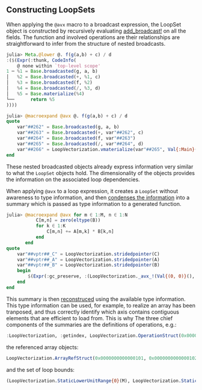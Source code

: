 
## Constructing LoopSets

When applying the `@avx` macro to a broadcast expression, the LoopSet object is constructed by recursively evaluating [add_broadcast!](https://github.com/chriselrod/LoopVectorization.jl/blob/master/src/broadcast.jl#L166) on all the fields. The function and involved operations are their relationships are straightforward to infer from the structure of nested broadcasts.
```julia
julia> Meta.@lower @. f(g(a,b) + c) / d
:($(Expr(:thunk, CodeInfo(
    @ none within `top-level scope'
1 ─ %1 = Base.broadcasted(g, a, b)
│   %2 = Base.broadcasted(+, %1, c)
│   %3 = Base.broadcasted(f, %2)
│   %4 = Base.broadcasted(/, %3, d)
│   %5 = Base.materialize(%4)
└──      return %5
))))

julia> @macroexpand @avx @. f(g(a,b) + c) / d
quote
    var"##262" = Base.broadcasted(g, a, b)
    var"##263" = Base.broadcasted(+, var"##262", c)
    var"##264" = Base.broadcasted(f, var"##263")
    var"##265" = Base.broadcasted(/, var"##264", d)
    var"##266" = LoopVectorization.vmaterialize(var"##265", Val{:Main}())
end
```
These nested broadcasted objects already express information very similar to what the `LoopSet` objects hold. The dimensionality of the objects provides the information on the associated loop dependencies.

When applying `@avx` to a loop expression, it creates a `LoopSet` without awareness to type information, and then [condenses the information](https://github.com/chriselrod/LoopVectorization.jl/blob/master/src/condense_loopset.jl) into a summary which is passed as type information to a generated function.
```julia
julia> @macroexpand @avx for m ∈ 1:M, n ∈ 1:N
           C[m,n] = zero(eltype(B))
           for k ∈ 1:K
               C[m,n] += A[m,k] * B[k,n]
           end
       end
quote
    var"##vptr##_C" = LoopVectorization.stridedpointer(C)
    var"##vptr##_A" = LoopVectorization.stridedpointer(A)
    var"##vptr##_B" = LoopVectorization.stridedpointer(B)
    begin
        $(Expr(:gc_preserve, :(LoopVectorization._avx_!(Val{(0, 0)}(), Tuple{:numericconstant, Symbol("##zero#270"), LoopVectorization.OperationStruct(0x0000000000000012, 0x0000000000000000, 0x0000000000000000, 0x0000000000000000, LoopVectorization.constant, 0x00, 0x01), :LoopVectorization, :setindex!, LoopVectorization.OperationStruct(0x0000000000000012, 0x0000000000000000, 0x0000000000000000, 0x0000000000000007, LoopVectorization.memstore, 0x01, 0x02), :LoopVectorization, :getindex, LoopVectorization.OperationStruct(0x0000000000000013, 0x0000000000000000, 0x0000000000000000, 0x0000000000000000, LoopVectorization.memload, 0x02, 0x03), :LoopVectorization, :getindex, LoopVectorization.OperationStruct(0x0000000000000032, 0x0000000000000000, 0x0000000000000000, 0x0000000000000000, LoopVectorization.memload, 0x03, 0x04), :numericconstant, Symbol("##reductzero#274"), LoopVectorization.OperationStruct(0x0000000000000012, 0x0000000000000000, 0x0000000000000003, 0x0000000000000000, LoopVectorization.constant, 0x00, 0x05), :LoopVectorization, :vfmadd_fast, LoopVectorization.OperationStruct(0x0000000000000132, 0x0000000000000003, 0x0000000000000000, 0x0000000000030405, LoopVectorization.compute, 0x00, 0x05), :LoopVectorization, :reduce_to_add, LoopVectorization.OperationStruct(0x0000000000000012, 0x0000000000000003, 0x0000000000000000, 0x0000000000000601, LoopVectorization.compute, 0x00, 0x01)}, Tuple{LoopVectorization.ArrayRefStruct(0x0000000000000101, 0x0000000000000102, 0xffffffffffffe03b), LoopVectorization.ArrayRefStruct(0x0000000000000101, 0x0000000000000103, 0xffffffffffffffd6), LoopVectorization.ArrayRefStruct(0x0000000000000101, 0x0000000000000302, 0xffffffffffffe056), LoopVectorization.ArrayRefStruct(0x0000000000000101, 0x0000000000000102, 0xffffffffffffffd6)}, Tuple{0, Tuple{}, Tuple{}, Tuple{}, Tuple{}, Tuple{(1, LoopVectorization.IntOrFloat), (5, LoopVectorization.IntOrFloat)}, Tuple{}}, (LoopVectorization.StaticLowerUnitRange{0}(M), LoopVectorization.StaticLowerUnitRange{0}(N), LoopVectorization.StaticLowerUnitRange{0}(K)), var"##vptr##_C", var"##vptr##_A", var"##vptr##_B", var"##vptr##_C")), :C, :A, :B))
    end
end
```
This summary is then [reconstruced](https://github.com/chriselrod/LoopVectorization.jl/blob/master/src/reconstruct_loopset.jl) using the available type information. This type information can be used, for example, to realize an array has been tranposed, and thus correctly identify which axis contains contiguous elements that are efficient to load from. This is why 
The three chief components of the summaries are the definitions of operations, e.g.:
```julia
:LoopVectorization, :getindex, LoopVectorization.OperationStruct(0x0000000000000013, 0x0000000000000000, 0x0000000000000000, 0x0000000000000000, LoopVectorization.memload, 0x02, 0x03)
```
the referenced array objects:
```julia
LoopVectorization.ArrayRefStruct(0x0000000000000101, 0x0000000000000102, 0xffffffffffffe03b)
```
and the set of loop bounds:
```julia
(LoopVectorization.StaticLowerUnitRange{0}(M), LoopVectorization.StaticLowerUnitRange{0}(N), LoopVectorization.StaticLowerUnitRange{0}(K))
```




